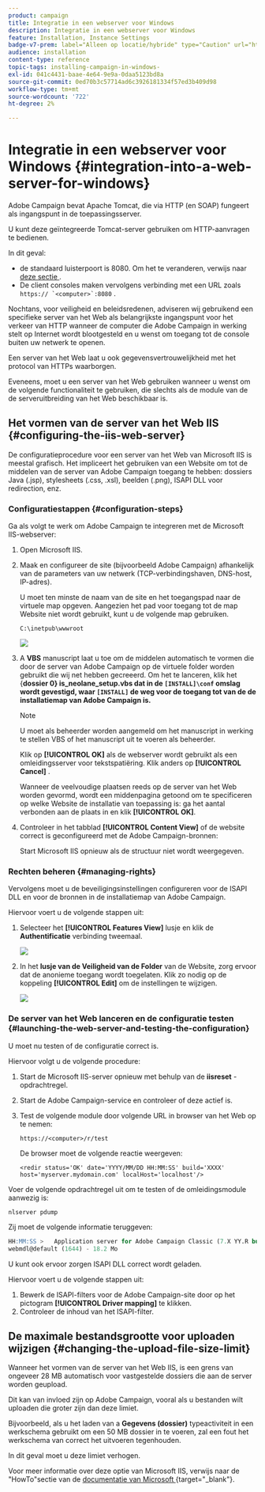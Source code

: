 ```yaml
---
product: campaign
title: Integratie in een webserver voor Windows
description: Integratie in een webserver voor Windows
feature: Installation, Instance Settings
badge-v7-prem: label="Alleen op locatie/hybride" type="Caution" url="https://experienceleague.adobe.com/docs/campaign-classic/using/installing-campaign-classic/architecture-and-hosting-models/hosting-models-lp/hosting-models.html?lang=nl" tooltip="Alleen van toepassing op on-premise en hybride implementaties"
audience: installation
content-type: reference
topic-tags: installing-campaign-in-windows-
exl-id: 041c4431-baae-4e64-9e9a-0daa5123bd8a
source-git-commit: 0ed70b3c57714ad6c3926181334f57ed3b409d98
workflow-type: tm+mt
source-wordcount: '722'
ht-degree: 2%

---
```


# Integratie in een webserver voor Windows {#integration-into-a-web-server-for-windows}

Adobe Campaign bevat Apache Tomcat, die via HTTP (en SOAP) fungeert als ingangspunt in de toepassingsserver.

U kunt deze geïntegreerde Tomcat-server gebruiken om HTTP-aanvragen te bedienen.

In dit geval:

* de standaard luisterpoort is 8080. Om het te veranderen, verwijs naar [ deze sectie ](../../installation/using/configure-tomcat.md).
* De client consoles maken vervolgens verbinding met een URL zoals ```https:// `<computer>`:8080``` .

Nochtans, voor veiligheid en beleidsredenen, adviseren wij gebruikend een specifieke server van het Web als belangrijkste ingangspunt voor het verkeer van HTTP wanneer de computer die Adobe Campaign in werking stelt op Internet wordt blootgesteld en u wenst om toegang tot de console buiten uw netwerk te openen.

Een server van het Web laat u ook gegevensvertrouwelijkheid met het protocol van HTTPs waarborgen.

Eveneens, moet u een server van het Web gebruiken wanneer u wenst om de volgende functionaliteit te gebruiken, die slechts als de module van de de serveruitbreiding van het Web beschikbaar is.

## Het vormen van de server van het Web IIS {#configuring-the-iis-web-server}

De configuratieprocedure voor een server van het Web van Microsoft IIS is meestal grafisch. Het impliceert het gebruiken van een Website om tot de middelen van de server van Adobe Campaign toegang te hebben: dossiers Java (.jsp), stylesheets (.css, .xsl), beelden (.png), ISAPI DLL voor redirection, enz.


### Configuratiestappen {#configuration-steps}

Ga als volgt te werk om Adobe Campaign te integreren met de Microsoft IIS-webserver:

1. Open Microsoft IIS.
1. Maak en configureer de site (bijvoorbeeld Adobe Campaign) afhankelijk van de parameters van uw netwerk (TCP-verbindingshaven, DNS-host, IP-adres).

   U moet ten minste de naam van de site en het toegangspad naar de virtuele map opgeven. Aangezien het pad voor toegang tot de map Website niet wordt gebruikt, kunt u de volgende map gebruiken.

   ```
   C:\inetpub\wwwroot
   ```

   ![](assets/s_ncs_install_iis7_parameters_step1.png)

1. A **VBS** manuscript laat u toe om de middelen automatisch te vormen die door de server van Adobe Campaign op de virtuele folder worden gebruikt die wij net hebben gecreeerd. Om het te lanceren, klik het {**dossier 0} is_neolane_setup.vbs dat in de `[INSTALL]\conf` omslag wordt gevestigd, waar `[INSTALL]` de weg voor de toegang tot van de de installatiemap van Adobe Campaign is.**

   >[!NOTE]
   >
   >U moet als beheerder worden aangemeld om het manuscript in werking te stellen VBS of het manuscript uit te voeren als beheerder.

   Klik op **[!UICONTROL OK]** als de webserver wordt gebruikt als een omleidingsserver voor tekstspatiëring. Klik anders op **[!UICONTROL Cancel]** .

   Wanneer de veelvoudige plaatsen reeds op de server van het Web worden gevormd, wordt een middenpagina getoond om te specificeren op welke Website de installatie van toepassing is: ga het aantal verbonden aan de plaats in en klik **[!UICONTROL OK]**.

1. Controleer in het tabblad **[!UICONTROL Content View]** of de website correct is geconfigureerd met de Adobe Campaign-bronnen:

   Start Microsoft IIS opnieuw als de structuur niet wordt weergegeven.

### Rechten beheren {#managing-rights}

Vervolgens moet u de beveiligingsinstellingen configureren voor de ISAPI DLL en voor de bronnen in de installatiemap van Adobe Campaign.

Hiervoor voert u de volgende stappen uit:

1. Selecteer het **[!UICONTROL Features View]** lusje en klik de **Authentificatie** verbinding tweemaal.

   ![](assets/s_ncs_install_iis7_parameters_step8.png)

1. In het **lusje van de Veiligheid van de Folder** van de Website, zorg ervoor dat de anonieme toegang wordt toegelaten. Klik zo nodig op de koppeling **[!UICONTROL Edit]** om de instellingen te wijzigen.

   ![](assets/s_ncs_install_iis7_parameters_step9.png)

### De server van het Web lanceren en de configuratie testen {#launching-the-web-server-and-testing-the-configuration}

U moet nu testen of de configuratie correct is.

Hiervoor volgt u de volgende procedure:

1. Start de Microsoft IIS-server opnieuw met behulp van de **iisreset** -opdrachtregel.

1. Start de Adobe Campaign-service en controleer of deze actief is.

1. Test de volgende module door volgende URL in browser van het Web op te nemen:

   ```
   https://<computer>/r/test
   ```

   De browser moet de volgende reactie weergeven:

   ```
   <redir status='OK' date='YYYY/MM/DD HH:MM:SS' build='XXXX' host='myserver.mydomain.com' localHost='localhost'/>
   ```

Voer de volgende opdrachtregel uit om te testen of de omleidingsmodule aanwezig is:

```
nlserver pdump
```

Zij moet de volgende informatie teruggeven:

```sql
HH:MM:SS >   Application server for Adobe Campaign Classic (7.X YY.R build XXX@SHA1) of DD/MM/YYYY
webmdl@default (1644) - 18.2 Mo
```

U kunt ook ervoor zorgen ISAPI DLL correct wordt geladen.

Hiervoor voert u de volgende stappen uit:

1. Bewerk de ISAPI-filters voor de Adobe Campaign-site door op het pictogram **[!UICONTROL Driver mapping]** te klikken.
1. Controleer de inhoud van het ISAPI-filter.


## De maximale bestandsgrootte voor uploaden wijzigen {#changing-the-upload-file-size-limit}

Wanneer het vormen van de server van het Web IIS, is een grens van ongeveer 28 MB automatisch voor vastgestelde dossiers die aan de server worden geupload.

Dit kan van invloed zijn op Adobe Campaign, vooral als u bestanden wilt uploaden die groter zijn dan deze limiet.

Bijvoorbeeld, als u het laden van a **Gegevens (dossier)** typeactiviteit in een werkschema gebruikt om een 50 MB dossier in te voeren, zal een fout het werkschema van correct het uitvoeren tegenhouden.

In dit geval moet u deze limiet verhogen.

Voor meer informatie over deze optie van Microsoft IIS, verwijs naar de &quot;HowTo&quot;sectie van de [ documentatie van Microsoft ](https://learn.microsoft.com/en-us/iis/configuration/system.webServer/security/requestFiltering/requestLimits/) {target="_blank"}.

